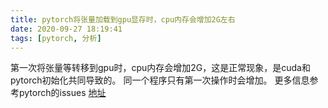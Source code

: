 ```yaml
---
title: pytorch将张量加载到gpu显存时，cpu内存会增加2G左右
date: 2020-09-27 18:19:41
tags: [pytorch, 分析]
---
```

第一次将张量等转移到gpu时，cpu内存会增加2G，这是正常现象，是cuda和pytorch初始化共同导致的。
同一个程序只有第一次操作时会增加。
更多信息参考pytorch的issues
[地址](https://github.com/pytorch/pytorch/issues/12873)
